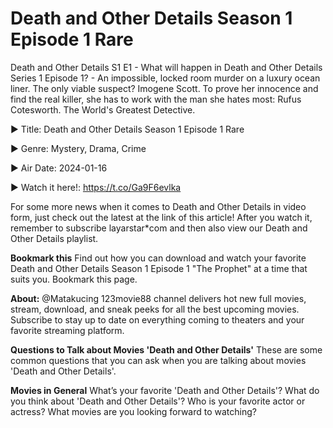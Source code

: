 # Death and Other Details Season 1 Episode 1 Rare
Death and Other Details S1 E1 - What will happen in Death and Other Details Series 1 Episode 1?  - An impossible, locked room murder on a luxury ocean liner. The only viable suspect? Imogene Scott. To prove her innocence and find the real killer, she has to work with the man she hates most: Rufus Cotesworth. The World's Greatest Detective.

► Title: Death and Other Details Season 1 Episode 1 Rare

► Genre: Mystery, Drama, Crime

► Air Date: 2024-01-16

► Watch it here!: <a href="https://t.co/Ga9F6evlka"> https://t.co/Ga9F6evlka</a>

For some more news when it comes to Death and Other Details in video form, just check out the latest at the link of this article! After you watch it, remember to subscribe layarstar*com and then also view our Death and Other Details playlist.

<b>Bookmark this</b>
Find out how you can download and watch your favorite Death and Other Details Season 1 Episode 1 "The Prophet" at a time that suits you. Bookmark this page.

<b>About:</b>
@Matakucing 123movie88 channel delivers hot new full movies, stream, download, and sneak peeks for all the best upcoming movies. Subscribe to stay up to date on everything coming to theaters and your favorite streaming platform.

<b>Questions to Talk about Movies 'Death and Other Details'</b>
These are some common questions that you can ask when you are talking about movies 'Death and Other Details'.

<b>Movies in General</b>
What’s your favorite 'Death and Other Details'?
What do you think about 'Death and Other Details'?
Who is your favorite actor or actress?
What movies are you looking forward to watching?

